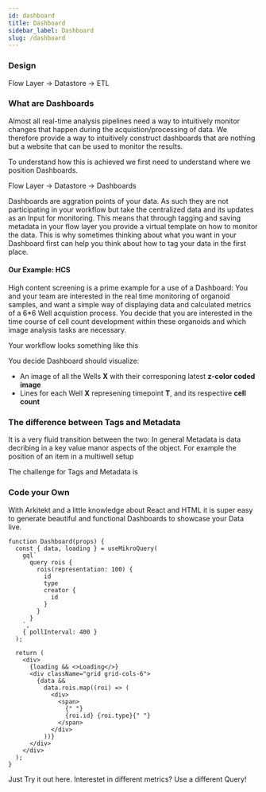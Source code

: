 ```yaml
---
id: dashboard
title: Dashboard
sidebar_label: Dashboard
slug: /dashboard
---
```




### Design

Flow Layer -> Datastore -> ETL

### What are Dashboards

Almost all real-time analysis pipelines need a way to intuitively monitor changes that happen during the
acquistion/processing of data. We therefore provide a way to intuitively construct dashboards that are
nothing but a website that can be used to monitor the results.

To understand how this is achieved we first need to understand where we position Dashboards.

Flow Layer -> Datastore -> Dashboards

Dashboards are aggration points of your data. As such they are not participating in your workflow but take
the centralized data and its updates as an Input for monitoring. This means that through tagging and saving
metadata in your flow layer you provide a virtual template on how to monitor the data. This is why sometimes
thinking about what you want in your Dashboard first can help you think about how to tag your data in the first place.

#### Our Example: HCS

High content screening is a prime example for a use of a Dashboard:
You and your team are interested in the real time monitoring of organoid samples, and want a simple way of displaying
data and calculated metrics of a 6\*6 Well acquistion process. You decide that you are interested in the time course of
cell count development within these organoids and which image analysis tasks are necessary.

Your workflow looks something like this

You decide Dashboard should visualize:

- An image of all the Wells **X** with their corresponing latest **z-color coded image**
- Lines for each Well **X** represening timepoint **T**, and its respective **cell count**

### The difference between Tags and Metadata

It is a very fluid transition between the two: In general Metadata is data decribing in a key
value manor aspects of the object. For example the position of an item in a multiwell setup

The challenge for Tags and Metadata is

### Code your Own

With Arkitekt and a little knowledge about React and HTML it is super easy to generate beautiful and functional Dashboards to
showcase your Data live.

```tsx live
function Dashboard(props) {
  const { data, loading } = useMikroQuery(
    gql`
      query rois {
        rois(representation: 100) {
          id
          type
          creator {
            id
          }
        }
      }
    `,
    { pollInterval: 400 }
  );

  return (
    <div>
      {loading && <>Loading</>}
      <div className="grid grid-cols-6">
        {data &&
          data.rois.map((roi) => (
            <div>
              <span>
                {" "}
                {roi.id} {roi.type}{" "}
              </span>
            </div>
          ))}
      </div>
    </div>
  );
}
```

Just Try it out here. Interestet in different metrics? Use a different Query!

